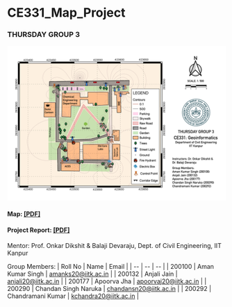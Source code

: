 # CE331_Map_Project

### THURSDAY GROUP 3

<a href="" rel="CE331 Map"><img src="Map.png" alt="Map" /></a>

#### Map: <a href="Map.pdf" rel="TA201-Map.pdf">[PDF]</a>

#### Project Report: <a href="Project Report.pdf" rel="TA201-Map.pdf">[PDF]</a>

Mentor: Prof. Onkar Dikshit & Balaji Devaraju, Dept. of Civil Engineering, IIT Kanpur

Group Members:
| Roll No | Name | Email |
| -- | -- | -- |
| 200100 | Aman Kumar Singh | amanks20@iitk.ac.in |
| 200132 | Anjali Jain | anjali20@iitk.ac.in |
| 200177 | Apoorva Jha | apoorvaj20@iitk.ac.in |
| 200290 | Chandan Singh Naruka | chandansn20@iitk.ac.in |
| 200292 | Chandramani Kumar | kchandra20@iitk.ac.in |



